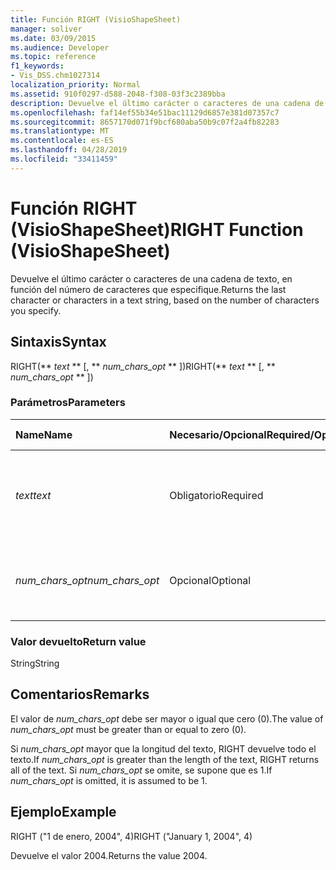 ```yaml
---
title: Función RIGHT (VisioShapeSheet)
manager: soliver
ms.date: 03/09/2015
ms.audience: Developer
ms.topic: reference
f1_keywords:
- Vis_DSS.chm1027314
localization_priority: Normal
ms.assetid: 910f0297-d588-2048-f308-03f3c2389bba
description: Devuelve el último carácter o caracteres de una cadena de texto, en función del número de caracteres que especifique.
ms.openlocfilehash: faf14ef55b34e51bac11129d6857e381d07357c7
ms.sourcegitcommit: 8657170d071f9bcf680aba50b9c07f2a4fb82283
ms.translationtype: MT
ms.contentlocale: es-ES
ms.lasthandoff: 04/28/2019
ms.locfileid: "33411459"
---
```

# <a name="right-function-visioshapesheet"></a><span data-ttu-id="51230-103">Función RIGHT (VisioShapeSheet)</span><span class="sxs-lookup"><span data-stu-id="51230-103">RIGHT Function (VisioShapeSheet)</span></span>

<span data-ttu-id="51230-104">Devuelve el último carácter o caracteres de una cadena de texto, en función del número de caracteres que especifique.</span><span class="sxs-lookup"><span data-stu-id="51230-104">Returns the last character or characters in a text string, based on the number of characters you specify.</span></span>
  
## <a name="syntax"></a><span data-ttu-id="51230-105">Sintaxis</span><span class="sxs-lookup"><span data-stu-id="51230-105">Syntax</span></span>

<span data-ttu-id="51230-106">RIGHT(\*\* *text* \*\* [, \*\* *num_chars_opt* \*\* ])</span><span class="sxs-lookup"><span data-stu-id="51230-106">RIGHT(\*\* *text* \*\* [, \*\* *num_chars_opt* \*\* ])</span></span> 
  
### <a name="parameters"></a><span data-ttu-id="51230-107">Parámetros</span><span class="sxs-lookup"><span data-stu-id="51230-107">Parameters</span></span>

|<span data-ttu-id="51230-108">**Name**</span><span class="sxs-lookup"><span data-stu-id="51230-108">**Name**</span></span>|<span data-ttu-id="51230-109">**Necesario/Opcional**</span><span class="sxs-lookup"><span data-stu-id="51230-109">**Required/Optional**</span></span>|<span data-ttu-id="51230-110">**Tipo de datos**</span><span class="sxs-lookup"><span data-stu-id="51230-110">**Data Type**</span></span>|<span data-ttu-id="51230-111">**Descripción**</span><span class="sxs-lookup"><span data-stu-id="51230-111">**Description**</span></span>|
|:-----|:-----|:-----|:-----|
| <span data-ttu-id="51230-112">_text_</span><span class="sxs-lookup"><span data-stu-id="51230-112">_text_</span></span> <br/> |<span data-ttu-id="51230-113">Obligatorio</span><span class="sxs-lookup"><span data-stu-id="51230-113">Required</span></span>  <br/> |<span data-ttu-id="51230-114">**String**</span><span class="sxs-lookup"><span data-stu-id="51230-114">**String**</span></span> <br/> | <span data-ttu-id="51230-115">La cadena de texto que contiene los caracteres que se desea extraer.</span><span class="sxs-lookup"><span data-stu-id="51230-115">The text string containing the characters you want to extract.</span></span>  <br/> |
| <span data-ttu-id="51230-116">_num_chars_opt_</span><span class="sxs-lookup"><span data-stu-id="51230-116">_num_chars_opt_</span></span> <br/> |<span data-ttu-id="51230-117">Opcional</span><span class="sxs-lookup"><span data-stu-id="51230-117">Optional</span></span>  <br/> |<span data-ttu-id="51230-118">**Number**</span><span class="sxs-lookup"><span data-stu-id="51230-118">**Number**</span></span> <br/> |<span data-ttu-id="51230-119">El número de caracteres que debe extraerse.</span><span class="sxs-lookup"><span data-stu-id="51230-119">The number of characters you want to extract.</span></span> <span data-ttu-id="51230-120">El valor predeterminado es 1.</span><span class="sxs-lookup"><span data-stu-id="51230-120">The default is 1.</span></span>  <br/> |
   
### <a name="return-value"></a><span data-ttu-id="51230-121">Valor devuelto</span><span class="sxs-lookup"><span data-stu-id="51230-121">Return value</span></span>

<span data-ttu-id="51230-122">String</span><span class="sxs-lookup"><span data-stu-id="51230-122">String</span></span>
  
## <a name="remarks"></a><span data-ttu-id="51230-123">Comentarios</span><span class="sxs-lookup"><span data-stu-id="51230-123">Remarks</span></span>

<span data-ttu-id="51230-124">El valor de  _num_chars_opt_ debe ser mayor o igual que cero (0).</span><span class="sxs-lookup"><span data-stu-id="51230-124">The value of  _num_chars_opt_ must be greater than or equal to zero (0).</span></span> 
  
<span data-ttu-id="51230-125">Si  _num_chars_opt_ mayor que la longitud del texto, RIGHT devuelve todo el texto.</span><span class="sxs-lookup"><span data-stu-id="51230-125">If  _num_chars_opt_ is greater than the length of the text, RIGHT returns all of the text.</span></span> <span data-ttu-id="51230-126">Si  _num_chars_opt_ se omite, se supone que es 1.</span><span class="sxs-lookup"><span data-stu-id="51230-126">If  _num_chars_opt_ is omitted, it is assumed to be 1.</span></span> 
  
## <a name="example"></a><span data-ttu-id="51230-127">Ejemplo</span><span class="sxs-lookup"><span data-stu-id="51230-127">Example</span></span>

<span data-ttu-id="51230-128">RIGHT ("1 de enero, 2004", 4)</span><span class="sxs-lookup"><span data-stu-id="51230-128">RIGHT ("January 1, 2004", 4)</span></span> 
  
<span data-ttu-id="51230-129">Devuelve el valor 2004.</span><span class="sxs-lookup"><span data-stu-id="51230-129">Returns the value 2004.</span></span> 
  

